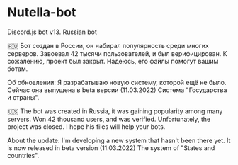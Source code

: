 # Nutella-bot
Discord.js bot v13. Russian bot

🇷🇺 Бот создан в России, он набирал популярность среди многих серверов. Завоевал 42 тысячи пользователей, 
и был верифицирован. К сожалению, проект был закрыт. Надеюсь, его файлы помогут вашим ботам.

Об обновлении:
Я разрабатываю новую систему, которой ещё не было. Сейчас она выпущена в beta версии (11.03.2022)
Система "Государства и страны".

🇺🇸 The bot was created in Russia, it was gaining popularity among many servers. Won 42 thousand users,
and was verified. Unfortunately, the project was closed. I hope his files will help your bots.

About the update:
I'm developing a new system that hasn't been there yet. It is now released in beta version (11.03.2022)
The system of "States and countries".

